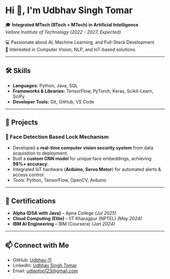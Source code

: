 # Hi 👋, I'm Udbhav Singh Tomar  

🎓 **Integrated MTech (BTech + MTech) in Artificial Intelligence**  
*Vellore Institute of Technology (2022 - 2027, Expected)*  

💻 Passionate about AI, Machine Learning, and Full-Stack Development.  
🚀 Interested in Computer Vision, NLP, and IoT-based solutions.  

---

## 🛠️ Skills  
- **Languages:** Python, Java, SQL  
- **Frameworks & Libraries:** TensorFlow, PyTorch, Keras, Scikit-Learn, SciPy  
- **Developer Tools:** Git, GitHub, VS Code  

---

## 📂 Projects  

### 🔐 Face Detection Based Lock Mechanism  
- Developed a **real-time computer vision security system** from data acquisition to deployment.  
- Built a **custom CNN model** for unique face embeddings, achieving **98%+ accuracy**.  
- Integrated IoT hardware (**Arduino, Servo Motor**) for automated alerts & access control.  
- *Tools:* Python, TensorFlow, OpenCV, Arduino  

---

## 📜 Certifications  
- **Alpha (DSA with Java)** – Apna College *(Jul 2025)*  
- **Cloud Computing (Elite)** – IIT Kharagpur (NPTEL) *(May 2024)*  
- **IBM AI Engineering** – IBM (Coursera) *(Jan 2024)*  

---

## 📫 Connect with Me  
- GitHub: [Udbhav-11](https://github.com/Udbhav-11)  
- LinkedIn: [Udbhav Singh Tomar](https://www.linkedin.com/in/udbhav-singh-tomar-559b91251/)  
- Email: [udlaptop123@gmail.com](mailto:udlaptop123@gmail.com)  
